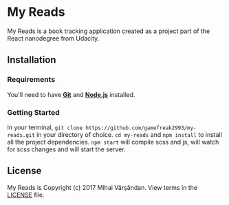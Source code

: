# My Reads
My Reads is a book tracking application created as a project part of the React nanodegree from Udacity.
## Installation
### Requirements
You'll need to have [**Git**](https://git-scm.com/book/en/v2/Getting-Started-Installing-Git) and [**Node.js**](https://nodejs.org/en/) installed.
### Getting Started
In your terminal, `git clone https://github.com/gamefreak2993/my-reads.git` in your directory of choice.
`cd my-reads` and `npm install` to install all the project dependencies.
`npm start` will compile scss and js, will watch for scss changes and will start the server.
## License
My Reads is Copyright (c) 2017 Mihai Vărșăndan. View terms in the [LICENSE](https://github.com/gamefreak2993/my-reads/blob/master/LICENSE.txt) file.
